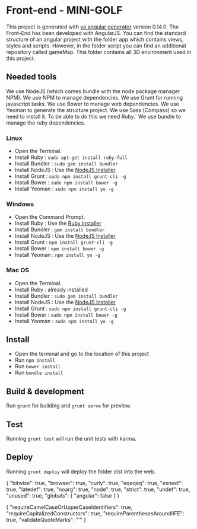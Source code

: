 # Front-end - MINI-GOLF

This project is generated with [yo angular generator](https://github.com/yeoman/generator-angular)
version 0.14.0.
The Front-End has been developed with AngularJS. You can find the standard structure of an angular project with the folder app which contains views, styles and scripts. 
However, in the folder script you can find an additional repository called gameMap. This folder contains all 3D environment used in this project. 

## Needed tools

We use NodeJS (which comes bundle with the node package manager NPM).
We use NPM to manage dependencies.
We use Grunt for running javascript tasks.
We use Bower to manage web dependencies.
We use Yeoman to generate the structure project. 
We use Sass (Compass) so we need to install it.
To be able to do this we need Ruby.`
We use bundle to manage the ruby dependencies.

### Linux

- Open the Terminal.
- Install Ruby : `sudo apt-get install ruby-full`
- Install Bundler : `sudo gem install bundler`
- Install NodeJS : Use the [NodeJS Installer](https://nodejs.org/en/download/)
- Install Grunt : `sudo npm install grunt-cli -g`
- Install Bower : `sudo npm install bower -g`
- Install Yeoman : `sudo npm install yo -g`

### Windows

- Open the Command Prompt.
- Install Ruby : Use the [Ruby Installer](http://rubyinstaller.org/)
- Install Bundler : `gem install bundler`
- Install NodeJS : Use the [NodeJS Installer](https://nodejs.org/en/download/)
- Install Grunt : `npm install grunt-cli -g`
- Install Bower : `npm install bower -g`
- Install Yeoman : `npm install yo -g`

### Mac OS

- Open the Terminal.
- Install Ruby : already installed
- Install Bundler : `sudo gem install bundler`
- Install NodeJS : Use the [NodeJS Installer](https://nodejs.org/en/download/)
- Install Grunt : `sudo npm install grunt-cli -g`
- Install Bower : `sudo npm install bower -g`
- Install Yeoman : `sudo npm install yo -g`

## Install

- Open the terminal and go to the location of this project
- Run `npm install`
- Run `bower install`
- Run `bundle install`

## Build & development

Run `grunt` for building and `grunt serve` for preview.

## Test

Running `grunt test` will run the unit tests with karma.

## Deploy

Running `grunt deploy` will deploy the folder dist into the web.


{
  "bitwise": true,
  "browser": true,
  "curly": true,
  "eqeqeq": true,
  "esnext": true,
  "latedef": true,
  "noarg": true,
  "node": true,
  "strict": true,
  "undef": true,
  "unused": true,
  "globals": {
    "angular": false
  }
}


{
  "requireCamelCaseOrUpperCaseIdentifiers": true,
  "requireCapitalizedConstructors": true,
  "requireParenthesesAroundIIFE": true,
  "validateQuoteMarks": "'"
}
